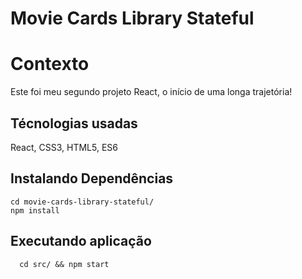 # Movie Cards Library Stateful

# Contexto

Este foi meu segundo projeto React, o início de uma longa trajetória!

## Técnologias usadas

 React, CSS3, HTML5, ES6

## Instalando Dependências

```
cd movie-cards-library-stateful/
npm install
``` 
## Executando aplicação

  ```
    cd src/ && npm start
  ```


